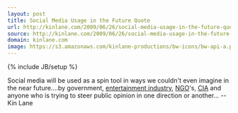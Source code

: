 ```yaml
---
layout: post
title: Social Media Usage in the Future Quote
url: http://kinlane.com/2009/06/26/social-media-usage-in-the-future-quote/
source: http://kinlane.com/2009/06/26/social-media-usage-in-the-future-quote/
domain: kinlane.com
image: https://s3.amazonaws.com/kinlane-productions/bw-icons/bw-api-a.png
---
```

{% include JB/setup %}

<p>
     Social media will be used as a spin tool in ways we couldn't even imagine in the near future....by government, <a class="zem_slink" title="List of entertainment industry topics" rel="wikipedia" href="http://en.wikipedia.org/wiki/List_of_entertainment_industry_topics">entertainment industry</a>, <a class="zem_slink" title="Non-governmental organization" rel="wikipedia" href="http://en.wikipedia.org/wiki/Non-governmental_organization">NGO</a>'s, <a class="zem_slink" title="Central Intelligence Agency" rel="geolocation" href="http://maps.google.com/maps?ll=38.951796,-77.146586&amp;spn=1.0,1.0&amp;q=38.951796,-77.146586%20%28Central%20Intelligence%20Agency%29&amp;t=h">CIA</a> and anyone who is trying to steer public opinion in one direction or another... --Kin Lane
</p>